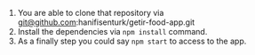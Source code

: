 1. You are able to clone that repository via git@github.com:hanifisenturk/getir-food-app.git
2. Install the dependencies via `npm install` command.
3. As a finally step you could say `npm start` to access to the app.
